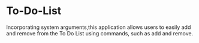 # To-Do-List
Incorporating system arguments,this application allows users to easily add and remove from the To Do List using commands, such as add and remove.

